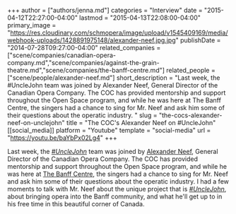 +++
author = ["authors/jenna.md"]
categories = "Interview"
date = "2015-04-12T22:27:00-04:00"
lastmod = "2015-04-13T22:08:00-04:00"
primary_image = "https://res.cloudinary.com/schmopera/image/upload/v1545409169/media/webhook-uploads/1428891975148/alexander-neef.jpg.jpg"
publishDate = "2014-07-28T09:27:00-04:00"
related_companies = ["scene/companies/canadian-opera-company.md","scene/companies/against-the-grain-theatre.md","scene/companies/the-banff-centre.md"]
related_people = ["scene/people/alexander-neef.md"]
short_description = "Last week, the #UncleJohn team was joined by Alexander Neef, General Director of the Canadian Opera Company. The COC has provided mentorship and support throughout the Open Space program, and while he was here at The Banff Centre, the singers had a chance to sing for Mr. Neef and ask him some of their questions about the operatic industry. "
slug = "the-cocs-alexander-neef-on-unclejohn"
title = "The COC&#039;s Alexander Neef on #UncleJohn"
[[social_media]]
platform = "Youtube"
template = "social-media"
url = "https://youtu.be/baYbPx02Lg4"
+++

Last week, the [_#UncleJohn_](http://www.banffcentre.ca/event/6504/unclejohn?d=2014-08-01+19:30) team was joined by [Alexander Neef](http://www.coc.ca/AboutTheCOC/AlexanderNeef.aspx), General Director of the Canadian Opera Company. The COC has provided mentorship and support throughout the Open Space program, and while he was here at [The Banff Centre](http://www.banffcentre.ca/event/6504/unclejohn?d=2014-08-01+19:30), the singers had a chance to sing for Mr. Neef and ask him some of their questions about the operatic industry. I had a few moments to talk with Mr. Neef about the unique project that is [_#UncleJohn_](http://atg.schmopera.com/), about bringing opera into the Banff community, and what he'll get up to in his free time in this beautiful corner of Canada.

